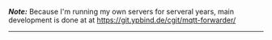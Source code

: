 **_Note:_** Because I'm running my own servers for serveral years, main development is done at at https://git.ypbind.de/cgit/mqtt-forwarder/

----

